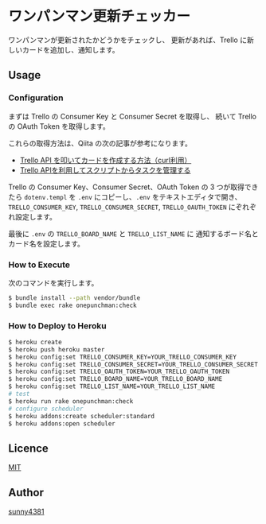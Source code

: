 ワンパンマン更新チェッカー
====

ワンパンマンが更新されたかどうかをチェックし、
更新があれば、Trello に新しいカードを追加し、通知します。

## Usage

### Configuration

まずは Trello の Consumer Key と Consumer Secret を取得し、
続いて Trello の OAuth Token を取得します。

これらの取得方法は、Qiita の次の記事が参考になります。

* [Trello API を叩いてカードを作成する方法（curl利用）](http://qiita.com/isseium/items/8eebac5b79ff6ed1a180)
* [Trello APIを利用してスクリプトからタスクを管理する](http://qiita.com/AKB428/items/a4a9ff2893affb20f99c)

Trello の Consumer Key、Consumer Secret、OAuth Token の 3 つが取得できたら
`dotenv.templ` を `.env` にコピーし、`.env` をテキストエディタで開き、
`TRELLO_CONSUMER_KEY`, `TRELLO_CONSUMER_SECRET`, `TRELLO_OAUTH_TOKEN` にぞれぞれ設定します。

最後に `.env` の `TRELLO_BOARD_NAME` と `TRELLO_LIST_NAME` に
通知するボード名とカード名を設定します。

### How to Execute

次のコマンドを実行します。

```sh
$ bundle install --path vendor/bundle
$ bundle exec rake onepunchman:check
```

### How to Deploy to Heroku

```sh
$ heroku create
$ heroku push heroku master
$ heroku config:set TRELLO_CONSUMER_KEY=YOUR_TRELLO_CONSUMER_KEY
$ heroku config:set TRELLO_CONSUMER_SECRET=YOUR_TRELLO_CONSUMER_SECRET
$ heroku config:set TRELLO_OAUTH_TOKEN=YOUR_TRELLO_OAUTH_TOKEN
$ heroku config:set TRELLO_BOARD_NAME=YOUR_TRELLO_BOARD_NAME
$ heroku config:set TRELLO_LIST_NAME=YOUR_TRELLO_LIST_NAME
# test
$ heroku run rake onepunchman:check
# configure scheduler
$ heroku addons:create scheduler:standard
$ heroku addons:open scheduler
```

## Licence

[MIT](https://github.com/tcnksm/tool/blob/master/LICENCE)

## Author

[sunny4381](https://github.com/sunny4381)

